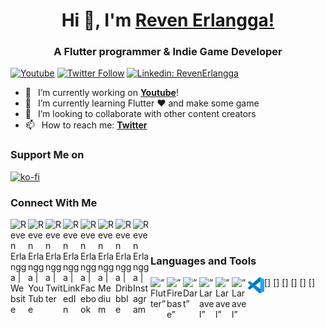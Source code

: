 <h1 align="center"> Hi 👋, I'm <a href="https://www.youtube.com/channel/UCmX0A6hZcnIsHAiXOQsJ0pQ">Reven Erlangga!</a></h1>
<h3 align="center">A Flutter programmer & Indie Game Developer</h3>

[![Youtube](https://img.shields.io/static/v1?label=RevenErlangga&message=Subscribe&logo=YouTube&color=FF0000&style=for-the-badge)][youtube]
[![Twitter Follow](https://img.shields.io/twitter/follow/RevenErlangga?color=1DA1F2&label=Followers&logo=twitter&style=for-the-badge)][twitter]
[![Linkedin: RevenErlangga](https://img.shields.io/badge/-CONNECT-blue?style=for-the-badge&logo=Linkedin&link=https://www.linkedin.com/in/reven-erlangga)][linkedin]



- 🔭 &ensp;I’m currently working on [**Youtube**][youtube]!
- 🌱 &ensp;I’m currently learning Flutter ❤️ and make some game
- 👯 &ensp;I’m looking to collaborate with other content creators
- 📫 &ensp;How to reach me: [**Twitter**][twitter]

### Support Me on

[![ko-fi](https://ko-fi.com/img/githubbutton_sm.svg)](https://ko-fi.com/R5R27Z8R8)

### Connect With Me

[<img align="left" alt="Reven Erlangga | Website" width="28px" src="https://img.icons8.com/ultraviolet/40/000000/domain.png" />][website]
[<img align="left" alt="Reven Erlangga | YouTube" width="28px" src="https://img.icons8.com/color/24/000000/youtube-play--v1.png" />][youtube]
[<img align="left" alt="Reven Erlangga | Twitter" width="28px" src="https://img.icons8.com/color/24/000000/twitter--v1.png" />][twitter]
[<img align="left" alt="Reven Erlangga | LinkedIn" width="28px" src="https://img.icons8.com/color/24/000000/linkedin--v1.png" />][linkedin]
[<img align="left" alt="Reven Erlangga | Facebook" width="28px" src="https://img.icons8.com/color/24/000000/facebook-new.png" />][facebook]
[<img align="left" alt="Reven Erlangga | Medium" width="28px" src="https://img.icons8.com/color-glass/48/000000/medium-logo.png" />][medium]
[<img align="left" alt="Reven Erlangga | Dribbble" width="28px" src="https://img.icons8.com/office/50/000000/dribbble.png" />][dribbble]
[<img align="left" alt="Reven Erlangga | Instagram" width="28px" src="https://img.icons8.com/color/24/000000/instagram-new--v1.png" />][instagram]

<br />
<br />

### Languages and Tools
<img align="left" alt=“Flutter” width="26px" src="https://www.vectorlogo.zone/logos/flutterio/flutterio-icon.svg" />
[<img align="left" alt=“Firebase” width="26px" src="https://www.vectorlogo.zone/logos/firebase/firebase-icon.svg" />]
[<img align="left" alt=“Dart” width="26px" src="https://www.vectorlogo.zone/logos/dartlang/dartlang-icon.svg" />]
[<img align="left" alt=“Laravel” width="26px" src="https://www.vectorlogo.zone/logos/laravel/laravel-icon.svg" />]
[<img align="left" alt=“Laravel” width="26px" src="https://www.vectorlogo.zone/logos/unity3d/unity3d-icon.svg" />]
[<img align="left" alt=“Laravel” width="26px" src="https://www.vectorlogo.zone/logos/vuejs/vuejs-icon.svg" />]
[<img align="left" alt=“Github” width="26px" src="https://raw.githubusercontent.com/github/explore/80688e429a7d4ef2fca1e82350fe8e3517d3494d/topics/visual-studio-code/visual-studio-code.png" />]

[website]: https://reven-erlangga.netlify.app
[dribbble]: https://dribbble.com/reven_erlangga
[twitter]: https://twitter.com/RevenErlangga
[youtube]: https://www.youtube.com/channel/UCmX0A6hZcnIsHAiXOQsJ0pQ
[linkedin]: https://www.linkedin.com/in/reven-erlangga-001a1b137
[github]: https://github.com/reven-erlangga
[instagram]: https://www.instagram.com/reven.erlangga
[facebook]: https://www.facebook.com/reven.ferlian
[medium]: https://medium.com/@reven.erlangga
